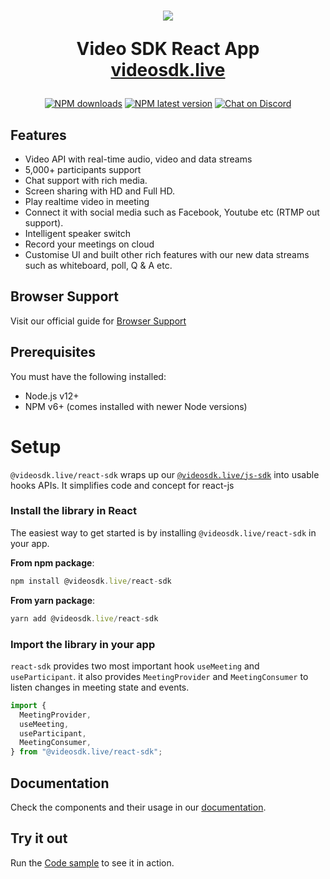<h1 align="center">
  <img src="https://static.zujonow.com/videosdk.live/videosdk_logo_circle_big.png"/><br/>
<p align="center">
  Video SDK React App<br/>
  <a href="https://videosdk.live/">videosdk.live</a>
</p>
</h1>

<p align="center">
  <a href="https://www.npmjs.com/package/@videosdk.live/react-sdk"><img src="https://img.shields.io/npm/dw/@videosdk.live/react-sdk.svg?style=for-the-badge" alt="NPM downloads"></a>
  <a href="https://www.npmjs.com/package/@videosdk.live/react-sdk"><img src="https://img.shields.io/npm/v/@videosdk.live/react-sdk/latest.svg?style=for-the-badge" alt="NPM latest version"></a>
   <a href="https://discord.com/invite/f2WsNDN9S5"><img src="https://img.shields.io/discord/876774498798551130?color=%237289da&label=Chat%20on%20Discrd&style=for-the-badge" alt="Chat on Discord"></a>
</p>

## Features

- Video API with real-time audio, video and data streams
- 5,000+ participants support
- Chat support with rich media.
- Screen sharing with HD and Full HD.
- Play realtime video in meeting
- Connect it with social media such as Facebook, Youtube etc (RTMP out support).
- Intelligent speaker switch
- Record your meetings on cloud
- Customise UI and built other rich features with our new data streams such as whiteboard, poll, Q & A etc.

## Browser Support

Visit our official guide for [Browser Support](https://docs.videosdk.live/docs/realtime-communication/see-also/device-browser-support)

## Prerequisites

You must have the following installed:

- Node.js v12+
- NPM v6+ (comes installed with newer Node versions)

# Setup

`@videosdk.live/react-sdk` wraps up our [`@videosdk.live/js-sdk`](https://www.npmjs.com/package/@videosdk.live/js-sdk)
into usable hooks APIs. It simplifies code and concept for react-js

### Install the library in React

The easiest way to get started is by installing `@videosdk.live/react-sdk` in your app.

**From npm package**:
```js
npm install @videosdk.live/react-sdk
```

**From yarn package**:
```js
yarn add @videosdk.live/react-sdk
```

### Import the library in your app

`react-sdk` provides two most important hook `useMeeting` and `useParticipant`. it also provides `MeetingProvider` and `MeetingConsumer` to listen changes in meeting state and events.

```javascript title="Import the library"
import {
  MeetingProvider,
  useMeeting,
  useParticipant,
  MeetingConsumer,
} from "@videosdk.live/react-sdk";
```


## Documentation

Check the components and their usage in our [documentation](https://docs.videosdk.live/docs/realtime-communication/sdk-reference/react-sdk/setup).


## Try it out

Run the [Code sample](https://github.com/videosdk-live/videosdk-rtc-react-sdk-example) to see it in action.
